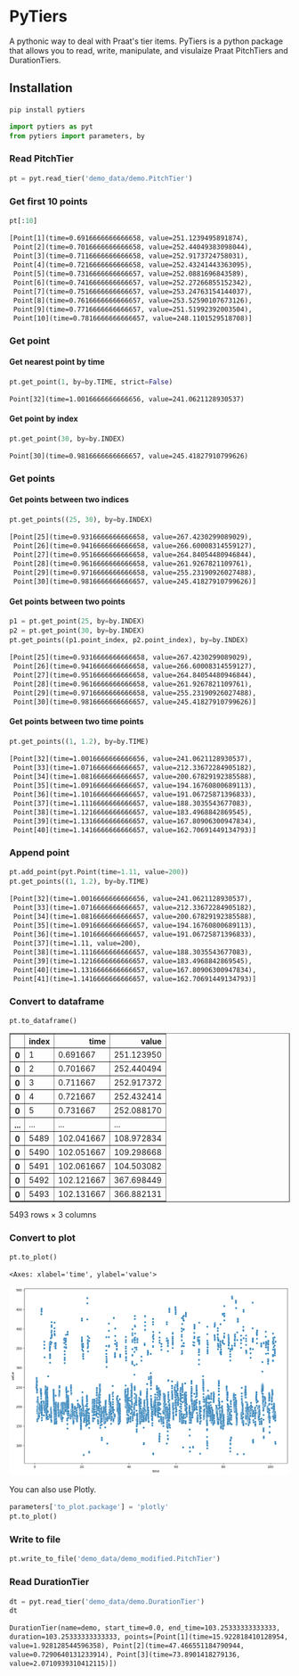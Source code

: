 # PyTiers
A pythonic way to deal with Praat's tier items.
PyTiers is a python package that allows you to read, write, manipulate, and visulaize Praat PitchTiers and DurationTiers.

## Installation
```
pip install pytiers
```


```python
import pytiers as pyt
from pytiers import parameters, by
```

### Read PitchTier


```python
pt = pyt.read_tier('demo_data/demo.PitchTier')
```

### Get first 10 points


```python
pt[:10]
```




    [Point[1](time=0.6916666666666658, value=251.1239495891874),
     Point[2](time=0.7016666666666658, value=252.44049383098044),
     Point[3](time=0.7116666666666658, value=252.9173724758031),
     Point[4](time=0.7216666666666658, value=252.43241443363095),
     Point[5](time=0.7316666666666657, value=252.0881696843589),
     Point[6](time=0.7416666666666657, value=252.27266855152342),
     Point[7](time=0.7516666666666657, value=253.24763154144037),
     Point[8](time=0.7616666666666657, value=253.52590107673126),
     Point[9](time=0.7716666666666657, value=251.51992392003504),
     Point[10](time=0.7816666666666657, value=248.1101529518708)]



### Get point

#### Get nearest point by time


```python
pt.get_point(1, by=by.TIME, strict=False)
```




    Point[32](time=1.0016666666666656, value=241.0621128930537)



#### Get point by index


```python
pt.get_point(30, by=by.INDEX)
```




    Point[30](time=0.9816666666666657, value=245.41827910799626)



### Get points

#### Get points between two indices


```python
pt.get_points((25, 30), by=by.INDEX)
```




    [Point[25](time=0.9316666666666658, value=267.4230299089029),
     Point[26](time=0.9416666666666658, value=266.60008314559127),
     Point[27](time=0.9516666666666658, value=264.84054480946844),
     Point[28](time=0.9616666666666658, value=261.9267821109761),
     Point[29](time=0.9716666666666658, value=255.23190926027488),
     Point[30](time=0.9816666666666657, value=245.41827910799626)]



#### Get points between two points


```python
p1 = pt.get_point(25, by=by.INDEX)
p2 = pt.get_point(30, by=by.INDEX)
pt.get_points((p1.point_index, p2.point_index), by=by.INDEX)
```




    [Point[25](time=0.9316666666666658, value=267.4230299089029),
     Point[26](time=0.9416666666666658, value=266.60008314559127),
     Point[27](time=0.9516666666666658, value=264.84054480946844),
     Point[28](time=0.9616666666666658, value=261.9267821109761),
     Point[29](time=0.9716666666666658, value=255.23190926027488),
     Point[30](time=0.9816666666666657, value=245.41827910799626)]



#### Get points between two time points


```python
pt.get_points((1, 1.2), by=by.TIME)
```




    [Point[32](time=1.0016666666666656, value=241.0621128930537),
     Point[33](time=1.0716666666666657, value=212.33672284905182),
     Point[34](time=1.0816666666666657, value=200.67829192385588),
     Point[35](time=1.0916666666666657, value=194.16760800689113),
     Point[36](time=1.1016666666666657, value=191.06725871396833),
     Point[37](time=1.1116666666666657, value=188.3035543677083),
     Point[38](time=1.1216666666666657, value=183.4968842869545),
     Point[39](time=1.1316666666666657, value=167.80906300947834),
     Point[40](time=1.1416666666666657, value=162.70691449134793)]



### Append point


```python
pt.add_point(pyt.Point(time=1.11, value=200))
pt.get_points((1, 1.2), by=by.TIME)
```




    [Point[32](time=1.0016666666666656, value=241.0621128930537),
     Point[33](time=1.0716666666666657, value=212.33672284905182),
     Point[34](time=1.0816666666666657, value=200.67829192385588),
     Point[35](time=1.0916666666666657, value=194.16760800689113),
     Point[36](time=1.1016666666666657, value=191.06725871396833),
     Point[37](time=1.11, value=200),
     Point[38](time=1.1116666666666657, value=188.3035543677083),
     Point[39](time=1.1216666666666657, value=183.4968842869545),
     Point[40](time=1.1316666666666657, value=167.80906300947834),
     Point[41](time=1.1416666666666657, value=162.70691449134793)]



### Convert to dataframe


```python
pt.to_dataframe()
```




<div>
<style scoped>
    .dataframe tbody tr th:only-of-type {
        vertical-align: middle;
    }

    .dataframe tbody tr th {
        vertical-align: top;
    }

    .dataframe thead th {
        text-align: right;
    }
</style>
<table border="1" class="dataframe">
  <thead>
    <tr style="text-align: right;">
      <th></th>
      <th>index</th>
      <th>time</th>
      <th>value</th>
    </tr>
  </thead>
  <tbody>
    <tr>
      <th>0</th>
      <td>1</td>
      <td>0.691667</td>
      <td>251.123950</td>
    </tr>
    <tr>
      <th>0</th>
      <td>2</td>
      <td>0.701667</td>
      <td>252.440494</td>
    </tr>
    <tr>
      <th>0</th>
      <td>3</td>
      <td>0.711667</td>
      <td>252.917372</td>
    </tr>
    <tr>
      <th>0</th>
      <td>4</td>
      <td>0.721667</td>
      <td>252.432414</td>
    </tr>
    <tr>
      <th>0</th>
      <td>5</td>
      <td>0.731667</td>
      <td>252.088170</td>
    </tr>
    <tr>
      <th>...</th>
      <td>...</td>
      <td>...</td>
      <td>...</td>
    </tr>
    <tr>
      <th>0</th>
      <td>5489</td>
      <td>102.041667</td>
      <td>108.972834</td>
    </tr>
    <tr>
      <th>0</th>
      <td>5490</td>
      <td>102.051667</td>
      <td>109.298668</td>
    </tr>
    <tr>
      <th>0</th>
      <td>5491</td>
      <td>102.061667</td>
      <td>104.503082</td>
    </tr>
    <tr>
      <th>0</th>
      <td>5492</td>
      <td>102.121667</td>
      <td>367.698449</td>
    </tr>
    <tr>
      <th>0</th>
      <td>5493</td>
      <td>102.131667</td>
      <td>366.882131</td>
    </tr>
  </tbody>
</table>
<p>5493 rows × 3 columns</p>
</div>



### Convert to plot


```python
pt.to_plot()
```




    <Axes: xlabel='time', ylabel='value'>




    
![png](demo_files/demo_23_1.png)
    


You can also use Plotly.


```python
parameters['to_plot.package'] = 'plotly'
pt.to_plot()
```



### Write to file


```python
pt.write_to_file('demo_data/demo_modified.PitchTier')
```

### Read DurationTier


```python
dt = pyt.read_tier('demo_data/demo.DurationTier')
dt
```




    DurationTier(name=demo, start_time=0.0, end_time=103.25333333333333, duration=103.25333333333333, points=[Point[1](time=15.922818410128954, value=1.928128544596358), Point[2](time=47.466551184790944, value=0.7290640131233914), Point[3](time=73.8901418279136, value=2.0710939310412115)])



